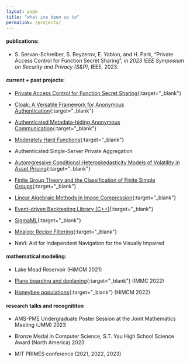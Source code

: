 ```yaml
---
layout: page
title: "what ive been up to"
permalink: /projects/
---
```


#### publications:
- S. Servan-Schreiber, S. Beyzerov, E. Yablon, and H. Park, “Private Access Control for Function Secret
Sharing”, in _2023 IEEE Symposium on Security and Privacy (S&P)_, IEEE, 2023.




#### current + past projects:

- [Private Access Control for Function Secret Sharing](/projects/pacls/){:target="_blank"}

- [Cloak: A Versatile Framework for Anonymous Authentication](/projects/cloak/){:target="_blank"}

- [Authenticated Metadata-hiding Anonymous Communication](/projects/anoncom){:target="_blank"}

- [Moderately Hard Functions](/projects/mhfs){:target="_blank"}

- Authenticated Single-Server Private Aggregation

- [Autoregressive Conditional Heteroskedasticity Models of Volatility in Asset Pricing](/projects/garch){:target="_blank"}

- [Finite Group Theory and the Classification of Finite Simple Groups](/projects/finitesimplegroups){:target="_blank"}

- [Linear Algebraic Methods in Image Compression](/web_assets/pdf/img_compression_paper.pdf){:target="_blank"}

- [Event-driven Backtesting Library (C++)](https://github.com/sim15/backtester){:target="_blank"}

- [SigmaML](https://github.com/sim15/sigmaml){:target="_blank"}

- [Mealgo: Recipe Filtering](https://github.com/sim15/mealgo3){:target="_blank"}

- NaVi: Aid for Independent Navigation for the Visually Impaired


#### mathematical modeling:
- Lake Mead Reservoir (HiMCM 2021)

- [Plane boarding and deplaning](/web_assets/pdf/immc_paper.pdf){:target="_blank"} (IMMC 2022)

- [Honeybee populations](/web_assets/pdf/HiMCM_12855.pdf){:target="_blank"} (HiMCM 2022)



#### research talks and recognititon
- AMS-PME Undergraduate Poster Session at the Joint Mathematics Meeting (JMM) 2023

- Bronze Medal in Computer Science, S.T. Yau High School Science Award (North America) 2023

- MIT PRIMES conference (2021, 2022, 2023)